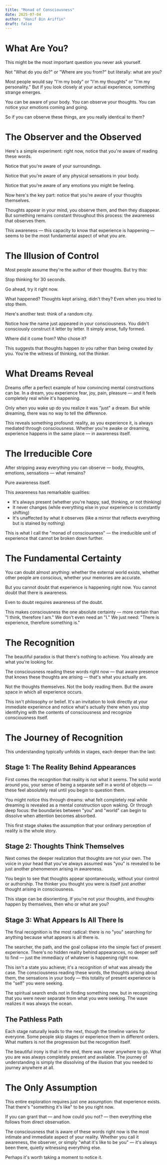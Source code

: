 ```yaml
---
title: "Monad of Consciousness"
date: 2025-07-04
author: "Hanif Bin Ariffin"
draft: false
---
```


# What Are You?

This might be the most important question you never ask yourself.

Not "What do you do?" or "Where are you from?" but literally: what are you?

Most people would say "I'm my body" or "I'm my thoughts" or "I'm my personality." But if you look closely at your actual experience, something strange emerges.

You can be aware of your body. You can observe your thoughts. You can notice your emotions coming and going.

So if you can observe these things, are you really identical to them?

# The Observer and the Observed

Here's a simple experiment: right now, notice that you're aware of reading these words.

Notice that you're aware of your surroundings.

Notice that you're aware of any physical sensations in your body.

Notice that you're aware of any emotions you might be feeling.

Now here's the key part: notice that you're aware of your thoughts themselves.

Thoughts appear in your mind, you observe them, and then they disappear. But something remains constant throughout this process: the awareness that observes them.

This awareness — this capacity to know that experience is happening — seems to be the most fundamental aspect of what you are.

# The Illusion of Control

Most people assume they're the author of their thoughts. But try this:

Stop thinking for 30 seconds.

Go ahead, try it right now.

What happened? Thoughts kept arising, didn't they? Even when you tried to stop them.

Here's another test: think of a random city.

Notice how the name just appeared in your consciousness. You didn't consciously construct it letter by letter. It simply arose, fully formed.

Where did it come from? Who chose it?

This suggests that thoughts happen _to_ you rather than being created _by_ you. You're the witness of thinking, not the thinker.

# What Dreams Reveal

Dreams offer a perfect example of how convincing mental constructions can be. In a dream, you experience fear, joy, pain, pleasure — and it feels completely real while it's happening.

Only when you wake up do you realize it was "just" a dream. But while dreaming, there was no way to tell the difference.

This reveals something profound: reality, as you experience it, is always mediated through consciousness. Whether you're awake or dreaming, experience happens in the same place — in awareness itself.

# The Irreducible Core

After stripping away everything you can observe — body, thoughts, emotions, sensations — what remains?

Pure awareness itself.

This awareness has remarkable qualities:

- It's always present (whether you're happy, sad, thinking, or not thinking)
- It never changes (while everything else in your experience is constantly shifting)
- It's unaffected by what it observes (like a mirror that reflects everything but is stained by nothing)

This is what I call the "monad of consciousness" — the irreducible unit of experience that cannot be broken down further.

# The Fundamental Certainty

You can doubt almost anything: whether the external world exists, whether other people are conscious, whether your memories are accurate.

But you cannot doubt that experience is happening right now. You cannot doubt that there is awareness.

Even to doubt requires awareness of the doubt.

This makes consciousness the one absolute certainty — more certain than "I think, therefore I am." We don't even need an "I." We just need: "There is experience, therefore something is."

# The Recognition

The beautiful paradox is that there's nothing to achieve. You already are what you're looking for.

The consciousness reading these words right now — that aware presence that knows these thoughts are arising — that's what you actually are.

Not the thoughts themselves. Not the body reading them. But the aware space in which all experience occurs.

This isn't philosophy or belief. It's an invitation to look directly at your immediate experience and notice what's actually there when you stop identifying with the contents of consciousness and recognize consciousness itself.

# The Journey of Recognition

This understanding typically unfolds in stages, each deeper than the last:

## Stage 1: The Reality Behind Appearances

First comes the recognition that reality is not what it seems. The solid world around you, your sense of being a separate self in a world of objects — these feel absolutely real until you begin to question them.

You might notice this through dreams: what felt completely real while dreaming is revealed as a mental construction upon waking. Or through deep focus: the boundaries between "you" and "world" can begin to dissolve when attention becomes absorbed.

This first stage shakes the assumption that your ordinary perception of reality is the whole story.

## Stage 2: Thoughts Think Themselves

Next comes the deeper realization that thoughts are not your own. The voice in your head that you've always assumed was "you" is revealed to be just another phenomenon arising in awareness.

You begin to see that thoughts appear spontaneously, without your control or authorship. The thinker you thought you were is itself just another thought arising in consciousness.

This stage can be disorienting. If you're not your thoughts, and thoughts happen by themselves, then who or what are you?

## Stage 3: What Appears Is All There Is

The final recognition is the most radical: there is no "you" searching for anything because what appears is all there is.

The searcher, the path, and the goal collapse into the simple fact of present experience. There's no hidden reality behind appearances, no deeper self to find — just the immediacy of whatever is happening right now.

This isn't a state you achieve; it's a recognition of what was already the case. The consciousness reading these words, the thoughts arising about them, the sensations in your body — this totality of present experience is the "self" you were seeking.

The spiritual search ends not in finding something new, but in recognizing that you were never separate from what you were seeking. The wave realizes it was always the ocean.

## The Pathless Path

Each stage naturally leads to the next, though the timeline varies for everyone. Some people skip stages or experience them in different orders. What matters is not the progression but the recognition itself.

The beautiful irony is that in the end, there was never anywhere to go. What you are was always completely present and available. The journey of understanding is simply the dissolving of the illusion that you needed to journey anywhere at all.

# The Only Assumption

This entire exploration requires just one assumption: that experience exists. That there's "something it's like" to be you right now.

If you can grant that — and how could you not? — then everything else follows from direct observation.

The consciousness that is aware of these words right now is the most intimate and immediate aspect of your reality. Whether you call it awareness, the observer, or simply "what it's like to be you" — it's always been there, quietly witnessing everything else.

Perhaps it's worth taking a moment to notice it.
